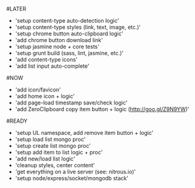 #LATER
- 'setup content-type auto-detection logic'
- 'setup content-type styles (link, text, image, etc.)'
- 'setup chrome button auto-clipboard logic'
- 'add chrome button download link'
- 'setup jasmine node + core tests'
- 'setup grunt build (sass, lint, jasmine, etc.)'
- 'add content-type icons'
- 'add list input auto-complete'

#NOW
- 'add icon/favicon'
- 'add home icon + logic'
- 'add page-load timestamp save/check logic'
- 'add ZeroClipboard copy item button + logic (http://goo.gl/Z9N9YW)'


#READY
- 'setup UL namespace, add remove item button + logic'
- 'setup load list mongo proc'
- 'setup create list mongo proc'
- 'setup add item to list logic + proc'
- 'add new/load list logic'
- 'cleanup styles, center content'
- 'get everything on a live server (see: nitrous.io)'
- 'setup node/express/socket/mongodb stack'
